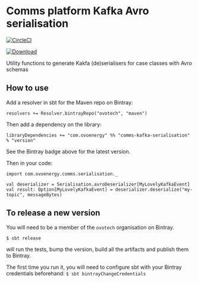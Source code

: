 # Comms platform Kafka Avro serialisation

[ ![CircleCI](https://circleci.com/gh/ovotech/comms-kafka-serialisation/tree/master.svg?style=svg) ](https://circleci.com/gh/ovotech/comms-kafka-serialisation/tree/master)

[![Download](https://api.bintray.com/packages/ovotech/maven/comms-kafka-serialisation/images/download.svg)](https://bintray.com/ovotech/maven/comms-kafka-serialisation/_latestVersion)

Utility functions to generate Kakfa (de)serialisers for case classes with Avro schemas

## How to use

Add a resolver in sbt for the Maven repo on Bintray:

```
resolvers += Resolver.bintrayRepo("ovotech", "maven")
```

Then add a dependency on the library:

```
libraryDependencies += "com.ovoenergy" %% "comms-kafka-serialisation" % "version"
```

See the Bintray badge above for the latest version.

Then in your code:

```
import com.ovoenergy.comms.serialisation._

val deserializer = Serialisation.avroDeserializer[MyLovelyKafkaEvent]
val result: Option[MyLovelyKafkaEvent] = deserializer.deserialize("my-topic", messageBytes)
```

## To release a new version

You will need to be a member of the `ovotech` organisation on Bintray.

```
$ sbt release
```

will run the tests, bump the version, build all the artifacts and publish them to Bintray.

The first time you run it, you will need to configure sbt with your Bintray credentials beforehand: `$ sbt bintrayChangeCredentials`
